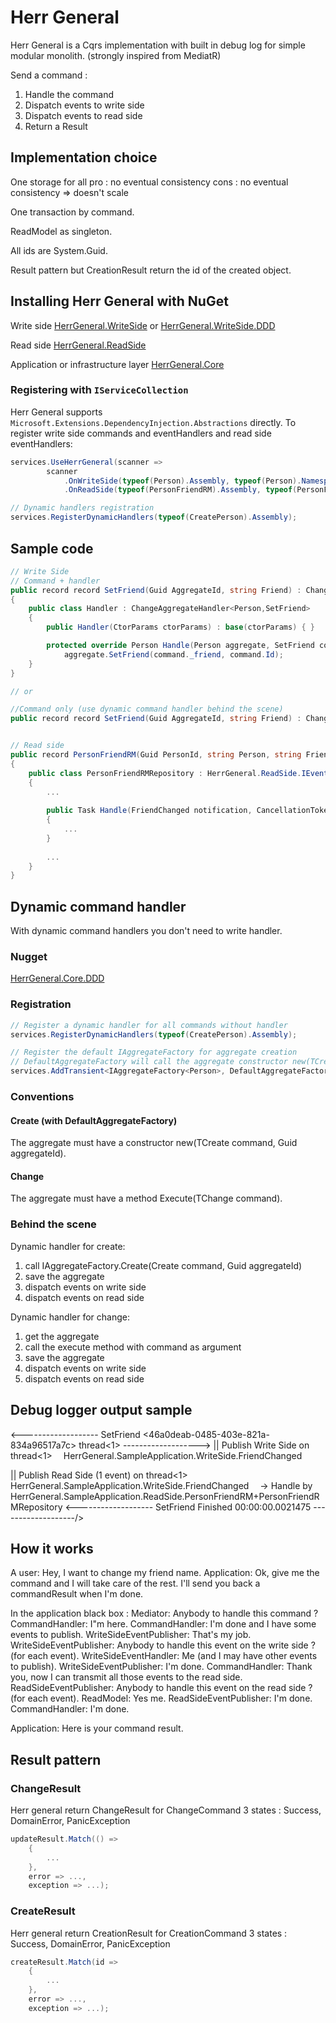 # Herr General

Herr General is a Cqrs implementation with built in debug log for simple modular monolith.
(strongly inspired from MediatR)

Send a command :
1. Handle the command
2. Dispatch events to write side
3. Dispatch events to read side
4. Return a Result


## Implementation choice

One storage for all
pro : no eventual consistency
cons : no eventual consistency => doesn't scale

One transaction by command.

ReadModel as singleton.

All ids are System.Guid.

Result pattern but CreationResult return the id of the created object.


## Installing Herr General with NuGet

Write side
[HerrGeneral.WriteSide](https://www.nuget.org/packages/HerrGeneral.WriteSide/)
or
[HerrGeneral.WriteSide.DDD](https://www.nuget.org/packages/HerrGeneral.WriteSide.DDD/)

Read side
[HerrGeneral.ReadSide](https://www.nuget.org/packages/HerrGeneral.ReadSide/)

Application or infrastructure layer
[HerrGeneral.Core](https://www.nuget.org/packages/HerrGeneral.Core/)

### Registering with `IServiceCollection`

Herr General supports `Microsoft.Extensions.DependencyInjection.Abstractions` directly.
To register write side commands and eventHandlers and read side eventHandlers:

```csharp
services.UseHerrGeneral(scanner =>
        scanner
            .OnWriteSide(typeof(Person).Assembly, typeof(Person).Namespace!)
            .OnReadSide(typeof(PersonFriendRM).Assembly, typeof(PersonFriendRM).Namespace!));

// Dynamic handlers registration
services.RegisterDynamicHandlers(typeof(CreatePerson).Assembly); 
```


## Sample code

```csharp
// Write Side
// Command + handler
public record record SetFriend(Guid AggregateId, string Friend) : Change<Person>(AggregateId)
{  
    public class Handler : ChangeAggregateHandler<Person,SetFriend>
    {
        public Handler(CtorParams ctorParams) : base(ctorParams) { }

        protected override Person Handle(Person aggregate, SetFriend command) => 
            aggregate.SetFriend(command._friend, command.Id);
    }
}

// or

//Command only (use dynamic command handler behind the scene)
public record record SetFriend(Guid AggregateId, string Friend) : Change<Person>(AggregateId);


// Read side
public record PersonFriendRM(Guid PersonId, string Person, string Friend)
{
    public class PersonFriendRMRepository : HerrGeneral.ReadSide.IEventHandler<FriendChanged>
    {
        ...
        
        public Task Handle(FriendChanged notification, CancellationToken cancellationToken)
        {
            ...           
        }
        
        ...
    }    
}
```


## Dynamic command handler

With dynamic command handlers you don't need to write handler.

### Nugget

[HerrGeneral.Core.DDD](https://www.nuget.org/packages/HerrGeneral.Core.DDD/)

### Registration

```csharp
// Register a dynamic handler for all commands without handler
services.RegisterDynamicHandlers(typeof(CreatePerson).Assembly);

// Register the default IAggregateFactory for aggregate creation
// DefaultAggregateFactory will call the aggregate constructor new(TCreateCommand command, Guid aggregateId)
services.AddTransient<IAggregateFactory<Person>, DefaultAggregateFactory<Person>>();
```

### Conventions

#### Create (with DefaultAggregateFactory)

The aggregate must have a constructor new(TCreate command, Guid aggregateId).

#### Change

The aggregate must have a method Execute(TChange command).

### Behind the scene

Dynamic handler for create:
1. call IAggregateFactory.Create(Create<TAggregate> command, Guid aggregateId)
2. save the aggregate
3. dispatch events on write side
4. dispatch events on read side

Dynamic handler for change:
1. get the aggregate
2. call the execute method with command as argument
3. save the aggregate
4. dispatch events on write side
5. dispatch events on read side


## Debug logger output sample

<------------------- SetFriend <46a0deab-0485-403e-821a-834a96517a7c> thread<1> ------------------->
|| Publish Write Side on thread<1>
&emsp;HerrGeneral.SampleApplication.WriteSide.FriendChanged

|| Publish Read Side (1 event) on thread<1>
&emsp;HerrGeneral.SampleApplication.WriteSide.FriendChanged
&emsp;-> Handle by HerrGeneral.SampleApplication.ReadSide.PersonFriendRM+PersonFriendRMRepository
<------------------- SetFriend Finished 00:00:00.0021475 -------------------/>


## How it works

A user: Hey, I want to change my friend name.
Application: Ok, give me the command and I will take care of the rest. I'll send you back a commandResult when I'm done.

In the application black box :
Mediator: Anybody to handle this command ?
CommandHandler: I"m here.
CommandHandler: I'm done and I have some events to publish.
WriteSideEventPublisher: That's my job.
WriteSideEventPublisher: Anybody to handle this event on the write side ? (for each event).
WriteSideEventHandler: Me (and I may have other events to publish).
WriteSideEventPublisher: I'm done.
CommandHandler: Thank you, now I can transmit all those events to the read side.
ReadSideEventPublisher: Anybody to handle this event on the read side ? (for each event).
ReadModel: Yes me.
ReadSideEventPublisher: I'm done.
CommandHandler: I'm done.

Application: Here is your command result.


## Result pattern

### ChangeResult

Herr general return ChangeResult for ChangeCommand
3 states : Success, DomainError, PanicException

```csharp
updateResult.Match(() =>
    {
        ...
    },
    error => ...,
    exception => ...);
```

### CreateResult

Herr general return CreationResult for CreationCommand
3 states : Success<Guid>, DomainError, PanicException

```csharp
createResult.Match(id =>
    {
        ...
    },
    error => ...,
    exception => ...);
```